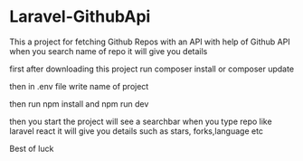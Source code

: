 # Laravel-GithubApi

This a project for fetching Github Repos with an API with help of Github API when you search name of repo it will give you details 

first after downloading this project run composer install or composer update 

then in .env file write name of project 

then run npm install and npm run dev 

then you start the project will see a searchbar when you type repo like laravel react it will give you details such as stars,
forks,language etc 

Best of luck
